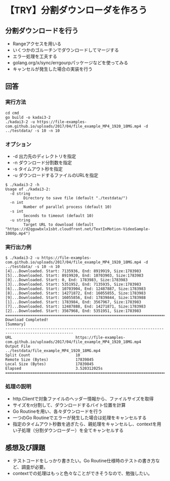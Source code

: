 # 【TRY】分割ダウンローダを作ろう
## 分割ダウンロードを行う

- Rangeアクセスを用いる
- いくつかのゴルーチンでダウンロードしてマージする
- エラー処理を工夫する
- golang.org/x/sync/errgourpパッケージなどを使ってみる
- キャンセルが発生した場合の実装を行う


## 回答
### 実行方法
~~~
cd cmd
go build -o kadai3-2
./kadai3-2 -u https://file-examples-com.github.io/uploads/2017/04/file_example_MP4_1920_18MG.mp4 -d ../testdata/ -s 10 -n 10
~~~

### オプション
- -d 出力先のディレクトリを指定
- -n ダウンロード分割数を指定
- -s タイムアウト秒を指定
- -u ダウンロードするファイルのURLを指定

~~~
$ ./kadai3-2 -h
Usage of ./kadai3-2:
  -d string
        Directory to save file (default "./testdata/")
  -n int
        Number of parallel process (default 10)
  -s int
        Seconds to timeout (default 10)
  -u string
        Target URL to download (default "https://d2qguwbxlx1sbt.cloudfront.net/TextInMotion-VideoSample-1080p.mp4")
~~~

### 実行出力例
~~~
$ ./kadai3-2 -u https://file-examples-com.github.io/uploads/2017/04/file_example_MP4_1920_18MG.mp4 -d ../testdata/ -s 10 -n 10
[4]...Downloaded. Start: 7135936, End: 8919919, Size:1783983
[5]...Downloaded. Start: 8919920, End: 10703903, Size:1783983
[0]...Downloaded. Start: 0, End: 1783983, Size:1783983
[3]...Downloaded. Start: 5351952, End: 7135935, Size:1783983
[6]...Downloaded. Start: 10703904, End: 12487887, Size:1783983
[8]...Downloaded. Start: 14271872, End: 16055855, Size:1783983
[9]...Downloaded. Start: 16055856, End: 17839844, Size:1783988
[1]...Downloaded. Start: 1783984, End: 3567967, Size:1783983
[7]...Downloaded. Start: 12487888, End: 14271871, Size:1783983
[2]...Downloaded. Start: 3567968, End: 5351951, Size:1783983
====================================================================================================
Download Completed!
[Summary]
----------------------------------------------------------------------------------------------------
URL                            https://file-examples-com.github.io/uploads/2017/04/file_example_MP4_1920_18MG.mp4
Output File                    ../testdata/file_example_MP4_1920_18MG.mp4
Split Count                    10                            
Remote Size (Bytes)            17839845                      
Local Size (Bytes)             17839845                      
Elapsed                        3.520312025s                  
====================================================================================================
~~~

### 処理の説明
- http.Clientで対象ファイルのヘッダー情報から、ファイルサイズを取得
- サイズをn分割して、ダウンロードするバイト位置を計算
- Go Routineを用い、各々ダウンロードを行う
- 一つのGo Routineでエラーが発生した場合は処理をキャンセルする 
- 指定のタイムアウト秒数を過ぎたら、親処理をキャンセルし、contextを用い子処理（分割ダウンローダー）を全てキャンセルする

## 感想及び課題
- テストコードをしっかり書きたい。Go Routine仕様時のテストの書き方など、調査が必要。
- contextでの処理はもっと色々なことができそうなので、勉強したい。 